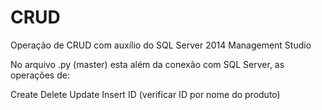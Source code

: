# CRUD
Operação de CRUD com auxílio do SQL Server 2014 Management Studio

No arquivo .py (master) esta além da conexão com SQL Server, as operações de:

Create
Delete
Update
Insert
ID (verificar ID por nome do produto)
